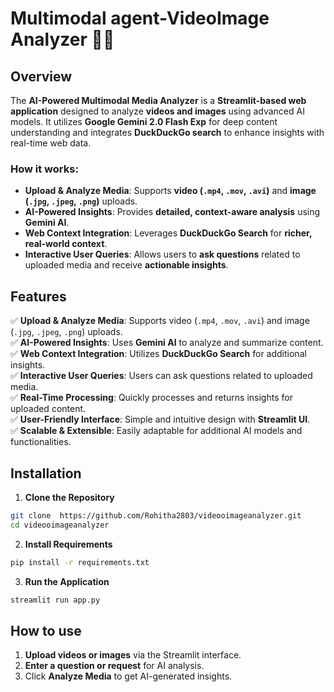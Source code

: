 # Multimodal agent-VideoImage Analyzer 🎥📸

## Overview
The **AI-Powered Multimodal Media Analyzer** is a **Streamlit-based web application** designed to analyze **videos and images** using advanced AI models. It utilizes **Google Gemini 2.0 Flash Exp** for deep content understanding and integrates **DuckDuckGo search** to enhance insights with real-time web data.

### How it works:
- **Upload & Analyze Media**: Supports **video (`.mp4`, `.mov`, `.avi`)** and **image (`.jpg`, `.jpeg`, `.png`)** uploads.
- **AI-Powered Insights**: Provides **detailed, context-aware analysis** using **Gemini AI**.
- **Web Context Integration**: Leverages **DuckDuckGo Search** for **richer, real-world context**.
- **Interactive User Queries**: Allows users to **ask questions** related to uploaded media and receive **actionable insights**.

## Features
✅ **Upload & Analyze Media**: Supports video (`.mp4`, `.mov`, `.avi`) and image (`.jpg`, `.jpeg`, `.png`) uploads.  
✅ **AI-Powered Insights**: Uses **Gemini AI** to analyze and summarize content.  
✅ **Web Context Integration**: Utilizes **DuckDuckGo Search** for additional insights.  
✅ **Interactive User Queries**: Users can ask questions related to uploaded media.  
✅ **Real-Time Processing**: Quickly processes and returns insights for uploaded content.  
✅ **User-Friendly Interface**: Simple and intuitive design with **Streamlit UI**.  
✅ **Scalable & Extensible**: Easily adaptable for additional AI models and functionalities.  

## Installation

1. **Clone the Repository**
```bash
git clone  https://github.com/Rohitha2803/videooimageanalyzer.git
cd videooimageanalyzer
```


2. **Install Requirements**
```bash
pip install -r requirements.txt
```

3. **Run the Application**
```bash
streamlit run app.py
```

## How to use
1. **Upload videos or images** via the Streamlit interface.  
2. **Enter a question or request** for AI analysis.  
3. Click **Analyze Media** to get AI-generated insights.  



